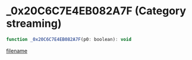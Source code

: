 # _0x20C6C7E4EB082A7F (Category streaming)

```js
function _0x20C6C7E4EB082A7F(p0: boolean): void
```

[filename](_0x20C6C7E4EB082A7F_m.md ':include')
